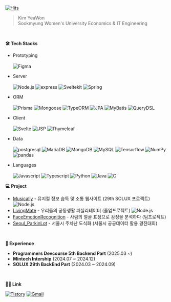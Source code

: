 [![Hits](https://hits.seeyoufarm.com/api/count/incr/badge.svg?url=https%3A%2F%2Fgithub.com%2Feonwy&count_bg=%23354B24&title_bg=%2374CB66&icon=&icon_color=%23E7E7E7&title=hits&edge_flat=false)](https://hits.seeyoufarm.com)
> Kim YeaWon <br> Sookmyung Women's University Economics & IT Engineering
<br>

**🛠️ Tech Stacks**
- Prototyping  
  <br>
  ![Figma](https://img.shields.io/badge/Figma-F24E1E?style=plastic&logo=Figma&logoColor=white)

- Server  
  <br>
  ![Node.js](https://img.shields.io/badge/Node.js-339933?style=plastic&logo=Node.js&logoColor=white)
  ![express](https://img.shields.io/badge/express-%23000000?style=plastic&logo=express&logoColor=white)
  ![Sveltekit](https://img.shields.io/badge/Svelte-FF3E00?style=plastic&logo=Svelte&logoColor=white)
  ![Spring](https://img.shields.io/badge/Spring-6DB33F?style=plastic&logo=Spring&logoColor=white)

- ORM  
  <br>
  ![Prisma](https://img.shields.io/badge/Prisma-2D3748?style=plastic&logo=Prisma&logoColor=white)
  ![Mongoose](https://img.shields.io/badge/Mongoose-F04D35?style=plastic&logo=Mongoose&logoColor=white)
  ![TypeORM](https://img.shields.io/badge/TypeORM-FE0803?style=plastic&logo=TypeORM&logoColor=white)
  ![JPA](https://img.shields.io/badge/JPA-007396?style=plastic)
  ![MyBatis](https://img.shields.io/badge/MyBatis-005B9F?style=plastic)
  ![QueryDSL](https://img.shields.io/badge/QueryDSL-6C33B9?style=plastic)

- Client  
  <br>
  ![Svelte](https://img.shields.io/badge/Svelte-FF3E00?style=plastic&logo=Svelte&logoColor=white)
  ![JSP](https://img.shields.io/badge/JSP-0074A6?style=plastic)
  ![Thymeleaf](https://img.shields.io/badge/Thymeleaf-005F0F?style=plastic&logo=Thymeleaf&logoColor=white)

- Data  
  <br>
  ![postgresql](https://img.shields.io/badge/postgresql-4169E1?style=plastic&logo=postgresql&logoColor=white)
  ![MariaDB](https://img.shields.io/badge/MariaDB-003545?style=plastic&logo=MariaDB&logoColor=white)
  ![MongoDB](https://img.shields.io/badge/MongoDB-47A248?style=plastic&logo=MongoDB&logoColor=white)
  ![MySQL](https://img.shields.io/badge/MySQL-4479A1?style=plastic&logo=MySQL&logoColor=white)
  ![Tensorflow](https://img.shields.io/badge/Tensorflow-FF6F00?style=plastic&logo=Tensorflow&logoColor=white)
  ![NumPy](https://img.shields.io/badge/numpy-%23013243?style=plastic&logo=numpy&logoColor=white)
  ![pandas](https://img.shields.io/badge/pandas-%23150458?style=plastic&logo=pandas&logoColor=white)

- Languages  
  <br>
  ![Javascript](https://img.shields.io/badge/javsscript-F7DF1E?style=plastic&logo=javascript&logoColor=white)
  ![Typescript](https://img.shields.io/badge/typescript-3178C6?style=plastic&logo=typescript&logoColor=white)
  ![Python](https://img.shields.io/badge/Python-3776AB?style=plastic&logo=Python&logoColor=white)
  ![Java](https://img.shields.io/badge/Java-007396?style=plastic&logo=Java&logoColor=white)
  ![C](https://img.shields.io/badge/C-A8B9CC?style=plastic&logo=C&logoColor=white)
  <br>
  
**💻 Project**
- [Musically](https://github.com/music-ally/music-ally-server) - 뮤지컬 정보 습득 및 소통 웹사이트 (29th SOLUX 프로젝트) ![Node.js](https://img.shields.io/badge/Node.js-339933?style=plastic&logo=Node.js&logoColor=white)
- [LivingMate](https://github.com/LivingMate/LivingMate-Server) - 우리들의 공동생활 퍼실리테이터 (졸업프로젝트) ![Node.js](https://img.shields.io/badge/Node.js-339933?style=plastic&logo=Node.js&logoColor=white)
- [FaceEmotionRecognition](https://github.com/eonwy/FaceEmotionRecognition.git) - 사람의 얼굴 표정으로 감정을 분석하다 (팀프로젝트) 
- [Seoul_ParkinLot](https://github.com/eonwy/parkinglot) - 서울시 주차난 도식화 (서울시 공공데이터 활용 경진대회)
<br>

**🧩 Experience**
- **Programmers Devcourse 5th Backend Part** (2025.03 ~)
- **Mintech Intership** (2024.07 ~ 2024.12)
- **SOLUX 29th BackEnd Part** (2024.03 ~ 2024.09)
<br>

**🧑‍💻 Link**
<!--[![Notion](https://img.shields.io/badge/resume-000000?style=plastic&logo=Notion&logoColor=white)](https://agreeable-music-390.notion.site/Yeawon-Kim-1b07e2574bbe4bc2b1db0ea2da8baf49?pvs=4)-->
[![Tistory](https://img.shields.io/badge/Tistory-000000?style=plastic&logo=Tistory&logoColor=white&link=https://eonwy.tistory.com/)](https://eonwy.tistory.com/)
[![Gmail](https://img.shields.io/badge/Gmail-EA4335?style=plastic&logo=Gmail&logoColor=white&link=mailto:yeawon.kim0521@gmail.com)](mailto:yeawon.kim0521@gmail.com)
